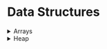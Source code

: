 # Data Structures

<details>
  <summary>Arrays</summary>

  - [Arrays - DS](https://github.com/wingkwong/hackerrank/tree/master/problem-solving/data-structures/arrays/arrays-ds)
</details>

<details>
  <summary>Heap</summary>

  - [QHEAP1](https://github.com/wingkwong/hackerrank/tree/master/problem-solving/data-structures/heap/qheap1)
</details>